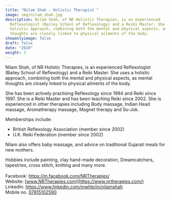 ```yaml
---
title: "Nilam Shah - Holistic Therapist "
image: img/nilam_shah.jpg
description: Nilam Shah, of NR Holistic Therapies, is an experienced
  Reflexologist (Bailey School of Reflexology) and a Reiki Master. She uses a
  holistic approach, combining both the mental and physical aspects, as mental
  thoughts are closely linked to physical ailments of the body.
showonlyimage: false
draft: false
date: "2020"
weight: 3
---
```

Nilam Shah, of NR Holistic Therapies, is an experienced Reflexologist (Bailey School of Reflexology) and a Reiki Master. She uses a holistic approach, combining both the mental and physical aspects, as mental thoughts are closely linked to physical ailments of the body.

She has been actively practising Reflexology since 1994 and Reiki since 1997. She is a Reiki Master and has been teaching Reiki since 2002. She is experienced in other therapies including Body massage, Indian Head massage, Aromatherapy massage, Magnet therapy and Su-Jok.

Memberships include:

* British Reflexology Association (member since 2002)
* U.K. Reiki Federation (member since 2002)

Nilam also offers baby massage, and advice on traditional Gujarati meals for new mothers.

Hobbies include painting, clay hand-made decoration, Dreamcatchers, tapestries, cross stitch, knitting and many more.\
\
Facebook:
<https://m.facebook.com/NRTherapies/>
\
Website: [www.NRTherapies.com](https://www.nrtherapies.com/)
\
LinkedIn:
<https://www.linkedin.com/mwlite/in/nilamshah>
\
Mobile no. [07815102590](07815102590)